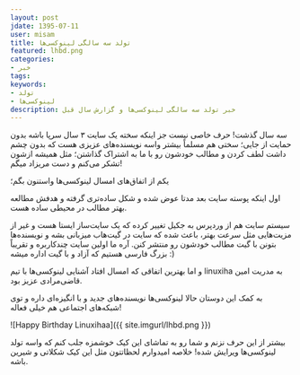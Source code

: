 ```yaml
---
layout: post
jdate: 1395-07-11
user: misam
title: تولد سه سالگی لینوکسی‌ها
featured: lhbd.png
categories:
- خبر
tags:
keywords:
- تولد
- لینوکسی‌ها
description: خبر تولد سه سالگی لینوکسی‌ها و گزارش سال قبل
---
```


سه سال گذشت! حرف خاصی نیست جز اینکه سخته یک سایت ۳ سال سرپا باشه بدون حمایت از جایی؛ سختی هم مسلماً بیشتر واسه نویسنده‌های عزیزی هست که بدون چشم داشت لطف کردن و مطالب خودشون رو با ما به اشتراک گذاشتن؛ مثل همیشه ازشون تشکر می‌کنم و دست مریزاد میگم!

یکم از اتفاق‌های امسال لینوکسی‌ها واستنون بگم؛

اول اینکه پوسته سایت بعد مدتا عوض شده و شکل ساده‌تری گرفته و هدفش مطالعه بهتر مطالب در محیطی ساده هست.

سیستم سایت هم از وردپرس به جکیل تغییر کرده که یک سایت‌ساز ایستا هست و غیر از مزیت‌هایی مثل سرعت بهتر، باعث شده که سایت در گیت‌هاب میزبانی بشه و نویسنده‌ها بتونن با گیت مطالب خودشون رو منتشر کنن. آره ما اولین سایت چندکاربره و تقریباً بزرگ فارسی هستیم که آزاد و با گیت اداره میشه :)

و اما بهترین اتفاقی که امسال افتاد آشنایی لینوکسی‌ها با تیم linuxiha به مدریت امین قاضی‌مرادی عزیز بود.

به کمک این دوستان حالا لینوکسی‌ها نویسنده‌های جدید و با انگیزه‌ای داره و توی شبکه‌های اجتماعی هم خیلی فعاله!

![Happy Birthday Linuxihaa]({{ site.imgurl/lhbd.png }})

بیشتر از این حرف نزنم و شما رو به تماشای این کیک خوشمزه جلب کنم که واسه تولد لینوکسی‌ها ویرایش شده! خلاصه امیدوارم لحظاتتون مثل این کیک شکلاتی و شیرین باشه.
